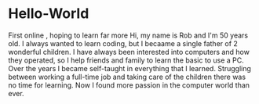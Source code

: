 # Hello-World
First online , hoping to learn far more
 Hi, my name is Rob and I'm 50 years old. I always wanted to learn coding, but I becaame a single father of 2 wonderful children.
 I have always been interested into computers and how they operated, so I help friends and family to learn the basic to use a PC.
 Over the years I became self-taught in everything that I learned. 
 Struggling between working a full-time job and taking care of the children there was no time for learning.
 Now I found more passion in the computer world than ever.
